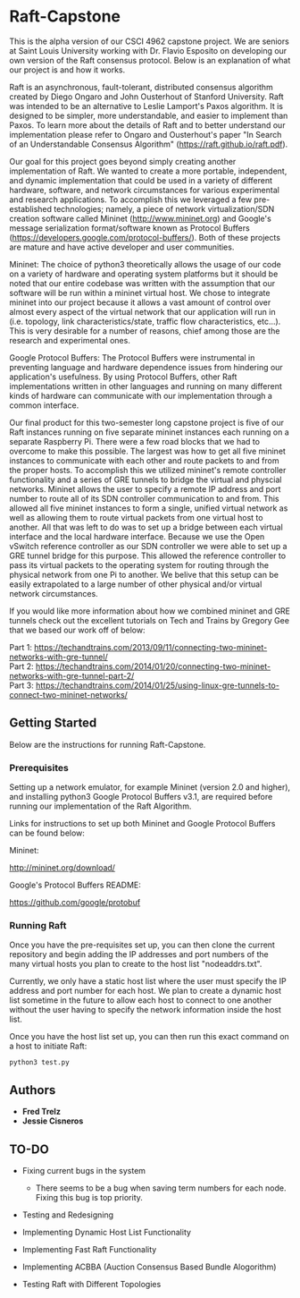 # Raft-Capstone
This is the alpha version of our CSCI 4962 capstone project.  We are seniors at Saint Louis University working with Dr. Flavio Esposito on developing our own version of the Raft consensus protocol. Below is an explanation of what our project is and how it works.

Raft is an asynchronous, fault-tolerant, distributed consensus algorithm created by Diego Ongaro and John Ousterhout of Stanford University.  Raft was intended to be an alternative to Leslie Lamport's Paxos algorithm.  It is designed to be simpler, more understandable, and easier to implement than Paxos.  To learn more about the details of Raft and to better understand our implementation please refer to Ongaro and Ousterhout's paper "In Search of an Understandable Consensus Algorithm" (https://raft.github.io/raft.pdf).

Our goal for this project goes beyond simply creating another implementation of Raft.  We wanted to create a more portable, independent, and dynamic implementation that could be used in a variety of different hardware, software, and network circumstances for various experimental and research applications.  To accomplish this we leveraged a few pre-established technologies; namely, a piece of network virtualization/SDN creation software called Mininet (http://www.mininet.org) and Google's message serialization format/software known as Protocol Buffers (https://developers.google.com/protocol-buffers/).  Both of these projects are mature and have active developer and user communities.

Mininet:
The choice of python3 theoretically allows the usage of our code on a variety of hardware and operating system platforms but it should be noted that our entire codebase was written with the assumption that our software will be run within a mininet virtual host.  We chose to integrate mininet into our project because it allows a vast amount of control over almost every aspect of the virtual network that our application will run in (i.e. topology, link characteristics/state, traffic flow characteristics, etc...).  This is very desirable for a number of reasons, chief among those are the research and experimental ones.

Google Protocol Buffers:
The Protocol Buffers were instrumental in preventing language and hardware dependence issues from hindering our application's usefulness.  By using Protocol Buffers, other Raft implementations written in other languages and running on many different kinds of hardware can communicate with our implementation through a common interface.

Our final product for this two-semester long capstone project is five of our Raft instances running on five separate mininet instances each running on a separate Raspberry Pi.  There were a few road blocks that we had to overcome to make this possible.  The largest was how to get all five mininet instances to communicate with each other and route packets to and from the proper hosts.  To accomplish this we utilized mininet's remote controller functionality and a series of GRE tunnels to bridge the virtual and physcial networks.  Mininet allows the user to specify a remote IP address and port number to route all of its SDN controller communication to and from.  This allowed all five mininet instances to form a single, unified virtual network as well as allowing them to route virtual packets from one virtual host to another.  All that was left to do was to set up a bridge between each virtual interface and the local hardware interface.  Because we use the Open vSwitch reference controller as our SDN controller we were able to set up a GRE tunnel bridge for this purpose.  This allowed the reference controller to pass its virtual packets to the operating system for routing through the physical network from one Pi to another.  We belive that this setup can be easily extrapolated to a large number of other physical and/or virtual network circumstances.

If you would like more information about how we combined mininet and GRE tunnels check out the excellent tutorials on Tech and Trains by Gregory Gee that we based our work off of below:

Part 1: https://techandtrains.com/2013/09/11/connecting-two-mininet-networks-with-gre-tunnel/  
Part 2: https://techandtrains.com/2014/01/20/connecting-two-mininet-networks-with-gre-tunnel-part-2/  
Part 3: https://techandtrains.com/2014/01/25/using-linux-gre-tunnels-to-connect-two-mininet-networks/  

## Getting Started
  
Below are the instructions for running Raft-Capstone.

### Prerequisites

Setting up a network emulator, for example Mininet (version 2.0 and higher), and installing python3 Google Protocol Buffers v3.1, are required before running our implementation of the Raft Algorithm.

Links for instructions to set up both Mininet and Google Protocol Buffers can be found below:

Mininet:  

http://mininet.org/download/


Google's Protocol Buffers README: 
 
https://github.com/google/protobuf

### Running Raft

Once you have the pre-requisites set up, you can then clone the current repository and begin adding the IP addresses and port numbers of the many virtual hosts you plan to create to the host list "nodeaddrs.txt". 
 
Currently, we only have a static host list where the user must specify the IP address and port number for each host. We plan to create a dynamic host list sometime in the future to allow each host to connect to one another without the user having to specify the network information inside the host list.

Once you have the host list set up, you can then run this exact command on a host to initiate Raft:

```  
python3 test.py
```  


## Authors

* **Fred Trelz**
* **Jessie Cisneros**

## TO-DO

* Fixing current bugs in the system  
  - There seems to be a bug when saving term numbers for each node. Fixing this bug is top priority.

* Testing and Redesigning

* Implementing Dynamic Host List Functionality

* Implementing Fast Raft Functionality

* Implementing ACBBA (Auction Consensus Based Bundle Alogorithm)

* Testing Raft with Different Topologies
